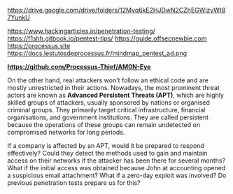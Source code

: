 https://drive.google.com/drive/folders/12Mvq6kE2HJDwN2CZhEGWizyWt87YunkU

https://www.hackingarticles.in/penetration-testing/
https://f1shh.gitbook.io/pentest-tips/
https://guide.offsecnewbie.com
https://processus.site
https://docs.lestutosdeprocessus.fr/mindmap_pentest_ad.png

**https://github.com/Processus-Thief/AM0N-Eye**

On the other hand, real attackers won't follow an ethical code and are mostly unrestricted in their actions. Nowadays, the most prominent threat actors are known as **Advanced Persistent Threats (APT)**, which are highly skilled groups of attackers, usually sponsored by nations or organised criminal groups. They primarily target critical infrastructure, financial organisations, and government institutions. They are called persistent because the operations of these groups can remain undetected on compromised networks for long periods.

  
If a company is affected by an APT, would it be prepared to respond effectively? Could they detect the methods used to gain and maintain access on their networks if the attacker has been there for several months? What if the initial access was obtained because John at accounting opened a suspicious email attachment? What if a zero-day exploit was involved? Do previous penetration tests prepare us for this?

